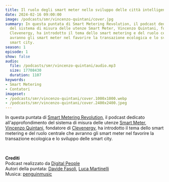 ```yaml
---
title: Il ruolo degli smart meter nello sviluppo delle città intelligenti
date: 2024-02-16 09:00:00
image: /podcasts/smr/vincenzo-quintani/cover.jpg
summary: In questa puntata di Smart Metering Revolution, il podcast dedicato all'approfondimento
  del sistema di misura delle utenze Smart Meter, Vincenzo Quintani, fondatore di
  Clevenergy, ha introdotto il tema dello smart metering e del ruolo centrale che
  avranno gli smart meter nel favorire la transazione ecologica e lo sviluppo delle
  smart city.
season: 1
episode: 1
show: false
audio:
  file: /podcasts/smr/vincenzo-quintani/audio.mp3
  size: 17708430
  duration: 1107
keywords:
- Smart Metering
- Contatori
imageset:
- /podcasts/smr/vincenzo-quintani/cover.1000x1000.webp
- /podcasts/smr/vincenzo-quintani/cover.2400x2400.jpeg
---
```


In questa puntata di [Smart Metering Revolution](https://www.innovabilitycircle.com/suom-2023/), il podcast dedicato all'approfondimento del sistema di misura delle utenze [Smart Meter](https://smg-anie.it/), [Vincenzo Quintani](https://www.linkedin.com/in/vincenzo-quintani-457990b9), fondatore di [Clevenergy](https://www.clevenergy.it/), ha introdotto il tema dello smart metering e del ruolo centrale che avranno gli smart meter nel favorire la transazione ecologica e lo sviluppo delle smart city.

<br>

**Crediti**<br>
Podcast realizzato da [Digital People](https://w3id.org/digitalpeople)<br>
Autori della puntata: [Davide Fasoli](https://www.linkedin.com/in/davide-fasoli-2b3246179/), [Luca Martinelli](https://www.linkedin.com/in/luca-martinelli/)<br>
Musica: [penguinmusic](https://pixabay.com/users/penguinmusic-24940186/)